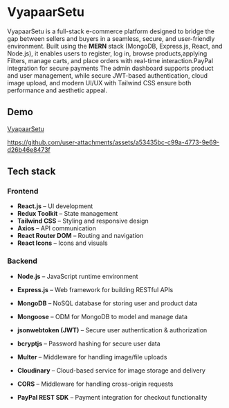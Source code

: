 
# VyapaarSetu
VyapaarSetu is a full-stack e-commerce platform designed to bridge the gap between sellers and buyers in a seamless, secure, and user-friendly environment. Built using the **MERN** stack (MongoDB, Express.js, React, and Node.js), it enables users to register, log in, browse products,applying Filters, manage carts, and place orders with real-time interaction.PayPal integration for secure payments The admin dashboard supports product and user management, while secure JWT-based authentication, cloud image upload, and modern UI/UX with Tailwind CSS ensure both performance and aesthetic appeal.

## Demo
[VyapaarSetu](https://e-commerce-frontend-95pn.onrender.com/)

https://github.com/user-attachments/assets/a53435bc-c99a-4773-9e69-d26b46e8473f

## Tech stack
### Frontend
- **React.js** – UI development  
- **Redux Toolkit** – State management  
- **Tailwind CSS** – Styling and responsive design  
- **Axios** – API communication  
- **React Router DOM** – Routing and navigation  
- **React Icons** – Icons and visuals  


### Backend

- **Node.js** – JavaScript runtime environment

-  **Express.js** – Web framework for building RESTful APIs

-  **MongoDB** – NoSQL database for storing user and product data

-  **Mongoose** – ODM for MongoDB to model and manage data

-  **jsonwebtoken (JWT)** – Secure user authentication & authorization

-  **bcryptjs** – Password hashing for secure user data

-  **Multer** – Middleware for handling image/file uploads

-  **Cloudinary** – Cloud-based service for image storage and delivery

-  **CORS** – Middleware for handling cross-origin requests

-  **PayPal REST SDK** – Payment integration for checkout functionality
